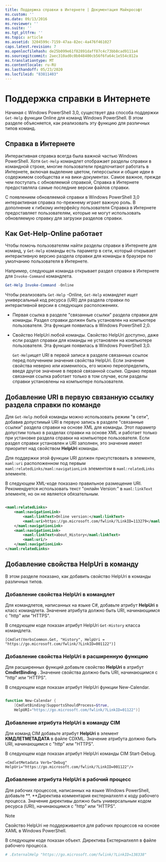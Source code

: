 ```yaml
---
title: Поддержка справки в Интернете | Документация Майкрософт
ms.custom: ''
ms.date: 09/13/2016
ms.reviewer: ''
ms.suite: ''
ms.tgt_pltfrm: ''
ms.topic: article
ms.assetid: 3204599c-7159-47aa-82ec-4a476f461027
caps.latest.revision: 7
ms.openlocfilehash: de25b099e61f82891daff87c4c73bb8cad9111a4
ms.sourcegitcommit: 2aec310ad0c0b048400cb56f6fa64c1e554c812a
ms.translationtype: MT
ms.contentlocale: ru-RU
ms.lasthandoff: 05/23/2020
ms.locfileid: "83811403"
---
```

# <a name="supporting-online-help"></a>Поддержка справки в Интернете

Начиная с Windows PowerShell 3,0, существует два способа поддержки `Get-Help` функции Online для команд Windows PowerShell. В этом разделе объясняется, как реализовать эту функцию для различных типов команд.

## <a name="about-online-help"></a>Справка в Интернете

Интерактивная справка всегда была важной частью Windows PowerShell. Хотя `Get-Help` командлет отображает разделы справки в командной строке, многие пользователи предпочитают работать в Интернете, включая выделение цветом, гиперссылки и общие идеи в содержимом сообщества и на вики-документах. Самое важное, прежде чем поступать с обновляемой справкой, Справка в Интернете предоставляла самые последние версии файлов справки.

С появлением обновляемой справки в Windows PowerShell 3,0 интерактивная справка по-прежнему играет важную роль. В дополнение к гибкому интерфейсу пользователя Справка в Интернете предоставляет пользователям, которые не могут использовать обновляемую справку для загрузки разделов справки.

## <a name="how-get-help--online-works"></a>Как Get-Help-Online работает

Чтобы помочь пользователям найти разделы справки в Интернете для команд, у `Get-Help` команды есть параметр в сети, который открывает интерактивную версию раздела справки для команды в браузере по умолчанию пользователя в Интернете.

Например, следующая команда открывает раздел справки в Интернете для `Invoke-Command` командлета.

```powershell
Get-Help Invoke-Command -Online
```

Чтобы реализовать `Get-Help` -Online, `Get-Help` командлет ищет универсальный код ресурса (URI) для раздела справки по интерактивной версии в следующих расположениях.

- Первая ссылка в разделе "связанные ссылки" раздела справки для команды. Раздел справки должен быть установлен на компьютере пользователя. Эта функция появилась в Windows PowerShell 2,0.

- Свойство HelpUri любой команды. Свойство HelpUri доступно, даже если раздел справки для команды не установлен на компьютере пользователя. Эта функция появилась в Windows PowerShell 3,0.

  `Get-Help`ищет URI в первой записи в разделе связанных ссылок перед получением значения свойства HelpUri. Если значение свойства неверно или изменилось, его можно переопределить, введя другое значение в первой связанной ссылке. Однако первая связанная ссылка работает только в том случае, если разделы справки установлены на компьютере пользователя.

## <a name="adding-a-uri-to-the-first-related-link-of-a-command-help-topic"></a>Добавление URI в первую связанную ссылку раздела справки по команде

Для `Get-Help` любой команды можно использовать режим "в сети", добавив допустимый URI в первую запись в разделе "связанные ссылки" раздела справки на основе XML для команды. Этот параметр допустим только в разделах справки на основе XML и работает только при установке раздела справки на компьютере пользователя. Если раздел справки установлен и URI заполнен, это значение имеет приоритет над свойством **HelpUri** команды.

Для поддержки этой функции URI должен присутствовать в элементе, `maml:uri` расположенном под первым `maml:relatedLinks/maml:navigationLink` элементом в `maml:relatedLinks` элементе.

В следующем XML-коде показано правильное размещение URI. Рекомендуется использовать текст "онлайн Version:" в `maml:linkText` элементе, но он не является обязательным.

```xml

<maml:relatedLinks>
    <maml:navigationLink>
        <maml:linkText>Online version:</maml:linkText>
        <maml:uri>https://go.microsoft.com/fwlink/?LinkID=113279</maml:uri>
    </maml:navigationLink>
    <maml:navigationLink>
        <maml:linkText>about_History</maml:linkText>
        <maml:uri/>
    </maml:navigationLink>
</maml:relatedLinks>
```

## <a name="adding-the-helpuri-property-to-a-command"></a>Добавление свойства HelpUri в команду

В этом разделе показано, как добавить свойство HelpUri в команды различных типов.

### <a name="adding-a-helpuri-property-to-a-cmdlet"></a>Добавление свойства HelpUri в командлет

Для командлетов, написанных на языке C#, добавьте атрибут **HelpUri** в класс командлета. Значение атрибута должно быть URI, начинающимся с "http" или "HTTPS".

В следующем коде показан атрибут HelpUri `Get-History` класса командлета.

```
[Cmdlet(VerbsCommon.Get, "History", HelpUri = "https://go.microsoft.com/fwlink/?LinkID=001122")]
```

### <a name="adding-a-helpuri-property-to-an-advanced-function"></a>Добавление свойства HelpUri в расширенную функцию

Для расширенных функций добавьте свойство **HelpUri** в атрибут **CmdletBinding** . Значение свойства должно быть URI, начинающимся с "http" или "HTTPS".

В следующем коде показан атрибут HelpUri функции New-Calendar.

```powershell

function New-Calendar {
    [CmdletBinding(SupportsShouldProcess=$true,
    HelpURI="https://go.microsoft.com/fwlink/?LinkID=01122")]
```

### <a name="adding-a-helpuri-attribute-to-a-cim-command"></a>Добавление атрибута HelpUri в команду CIM

Для команд CIM добавьте атрибут **HelpUri** в элемент **КМДЛЕТМЕТАДАТА** в файле CDXML. Значение атрибута должно быть URI, начинающимся с "http" или "HTTPS".

В следующем коде показан атрибут HelpUri команды CIM Start-Debug.

```
<CmdletMetadata Verb="Debug" HelpUri="https://go.microsoft.com/fwlink/?LinkID=001122"/>
```

### <a name="adding-a-helpuri-attribute-to-a-workflow"></a>Добавление атрибута HelpUri в рабочий процесс

Для рабочих процессов, написанных на языке Windows PowerShell, добавьте **. **Директива комментария екстерналхелп к коду рабочего процесса. Значение директивы должно быть универсальным кодом ресурса (URI), начинающимся с "http" или "HTTPS".

> [!NOTE]
> Свойство HelpUri не поддерживается для рабочих процессов на основе XAML в Windows PowerShell.

В следующем коде показан объект. Директива Екстерналхелп в файле рабочего процесса.

```powershell
# .ExternalHelp "https://go.microsoft.com/fwlink/?LinkID=138338"
```
